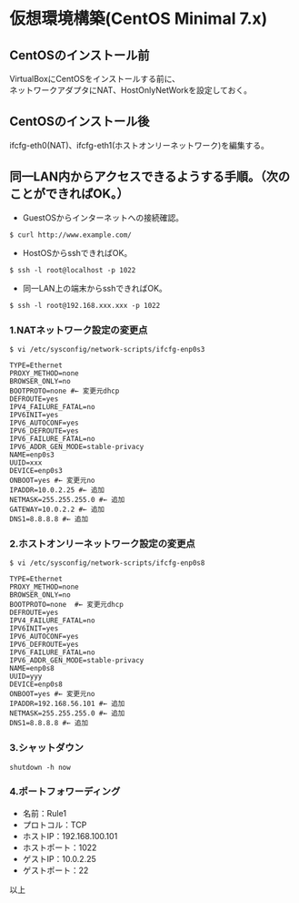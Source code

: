 # 仮想環境構築(CentOS Minimal 7.x)

## CentOSのインストール前

VirtualBoxにCentOSをインストールする前に、  
ネットワークアダプタにNAT、HostOnlyNetWorkを設定しておく。  

## CentOSのインストール後

ifcfg-eth0(NAT)、ifcfg-eth1(ホストオンリーネットワーク)を編集する。

## 同一LAN内からアクセスできるようする手順。（次のことができればOK。）

- GuestOSからインターネットへの接続確認。
```
$ curl http://www.example.com/
```
- HostOSからsshできればOK。
```
$ ssh -l root@localhost -p 1022
```

- 同一LAN上の端末からsshできればOK。
```
$ ssh -l root@192.168.xxx.xxx -p 1022
```

### 1.NATネットワーク設定の変更点

```
$ vi /etc/sysconfig/network-scripts/ifcfg-enp0s3

TYPE=Ethernet
PROXY_METHOD=none
BROWSER_ONLY=no
BOOTPROTO=none #← 変更元dhcp
DEFROUTE=yes
IPV4_FAILURE_FATAL=no
IPV6INIT=yes
IPV6_AUTOCONF=yes
IPV6_DEFROUTE=yes
IPV6_FAILURE_FATAL=no
IPV6_ADDR_GEN_MODE=stable-privacy
NAME=enp0s3
UUID=xxx
DEVICE=enp0s3
ONBOOT=yes #← 変更元no
IPADDR=10.0.2.25 #← 追加
NETMASK=255.255.255.0 #← 追加
GATEWAY=10.0.2.2 #← 追加
DNS1=8.8.8.8 #← 追加
```

### 2.ホストオンリーネットワーク設定の変更点

```
$ vi /etc/sysconfig/network-scripts/ifcfg-enp0s8

TYPE=Ethernet
PROXY_METHOD=none
BROWSER_ONLY=no
BOOTPROTO=none  #← 変更元dhcp
DEFROUTE=yes
IPV4_FAILURE_FATAL=no
IPV6INIT=yes
IPV6_AUTOCONF=yes
IPV6_DEFROUTE=yes
IPV6_FAILURE_FATAL=no
IPV6_ADDR_GEN_MODE=stable-privacy
NAME=enp0s8
UUID=yyy
DEVICE=enp0s8
ONBOOT=yes #← 変更元no
IPADDR=192.168.56.101 #← 追加
NETMASK=255.255.255.0 #← 追加
DNS1=8.8.8.8 #← 追加
```

### 3.シャットダウン

```
shutdown -h now
```

### 4.ポートフォワーディング

- 名前：Rule1
- プロトコル：TCP
- ホストIP：192.168.100.101
- ホストポート：1022
- ゲストIP：10.0.2.25
- ゲストポート：22

以上